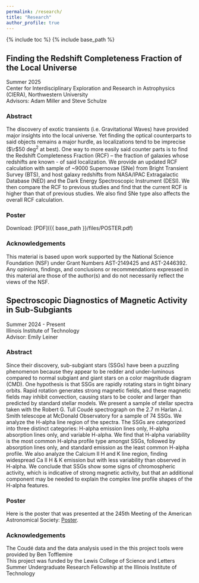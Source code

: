 ```yaml
---
permalink: /research/
title: "Research"
author_profile: true
---
```


{% include toc %}
{% include base_path %}

## Finding the Redshift Completeness Fraction of the Local Universe
Summer 2025  <br>
Center for Interdisciplinary Exploration and Research in Astrophysics (CIERA), Northwestern University <br>
Advisors: Adam Miller and Steve Schulze
### Abstract
The discovery of exotic transients (i.e. Gravitational Waves) have provided major insights into the local universe. Yet finding the optical counterparts to said objects remains a major hurdle, as localizations tend to be imprecise ($\r$50 deg$^2$ at best). One way to more easily said counter parts is to find the Redshift Completeness Fraction (RCF) – the fraction of galaxies whose redshifts are known - of said localization. We provide an updated RCF calculation with sample of ~9000 Supernovae (SNe) from Bright Transient Survey (BTS), and host galaxy redshifts from NASA/IPAC Extragalactic Database (NED) and the Dark Energy Spectroscopic Instrument (DESI).  We then compare the RCF to previous studies and find that the current RCF is higher than that of previous studies. We also find SNe type also affects the overall RCF calculation. <br>

### Poster
Download: [PDF]({{ base_path }}/files/POSTER.pdf)

### Acknowledgements
This material is based upon work supported by the National Science Foundation (NSF) under Grant Numbers AST-2149425 and AST-2446392. Any opinions, findings, and conclusions or recommendations expressed in this material are those of the author(s) and do not necessarily reflect the views of the NSF. 
## Spectroscopic Diagnostics of Magnetic Activity in Sub-Subgiants
Summer 2024 - Present <br>
Illinois Institute of Technology <br>
Advisor: Emily Leiner
### Abstract 
Since their discovery, sub-subgiant stars (SSGs) have been a puzzling phenomenon because they appear to be redder and under-luminous compared to normal subgiant and giant stars on a color magnitude diagram (CMD). One hypothesis is that SSGs are rapidly rotating stars in tight binary orbits. Rapid rotation generates strong magnetic fields, and these magnetic fields may inhibit convection, causing stars to be cooler and larger than predicted by standard stellar models. We present a sample of stellar spectra taken with the Robert G. Tull Coudé spectrograph on the 2.7 m Harlan J. Smith telescope at McDonald Observatory for a sample of 74 SSGs. We analyze the H-alpha line region of the spectra. The SSGs are categorized into three distinct categories: H-alpha emission lines only, H-alpha absorption lines only, and variable H-alpha. We find that H-alpha variability is the most common H-alpha profile type amongst SSGs, followed by absorption lines only, and standard emission as the least common H-alpha profile. We also analyze the Calcium II H and K line region, finding widespread Ca II H & K emission but with less variability than observed in H-alpha. We conclude that SSGs show some signs of chromospheric activity, which is indicative of strong magnetic activity, but that an additional component may be needed to explain the complex line profile shapes of the H-alpha features. 
<br>
### Poster
Here is the poster that was presented at the 245th Meeting of the American Astronomical Society: [Poster](https://aas245-aas.ipostersessions.com/?s=55-F0-8A-B5-A5-F0-22-F7-1F-52-56-72-43-15-50-7C).
### Acknowledgements
The Coudé data and the data analysis used in the this project tools were provided by Ben Tofflemire <br>
This project was funded by the Lewis College of Science and Letters Summer Undergraduate Research Fellowship at the Illinois Institute of Technology


